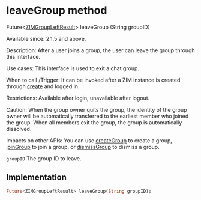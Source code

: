 


# leaveGroup method








Future&lt;[ZIMGroupLeftResult](../../zego_uikit_prebuilt_live_audio_room/ZIMGroupLeftResult-class.md)> leaveGroup
(String groupID)





<p>Available since: 2.1.5 and above.</p>
<p>Description: After a user joins a group, the user can leave the group through this interface.</p>
<p>Use cases: This interface is used to exit a chat group.</p>
<p>When to call /Trigger: It can be invoked after a ZIM instance is created through <a href="../../zego_uikit_prebuilt_live_audio_room/ZIM/create.md">create</a> and logged in.</p>
<p>Restrictions: Available after login, unavailable after logout.</p>
<p>Caution: When the group owner quits the group, the identity of the group owner will be automatically transferred to the earliest member who joined the group. When all members exit the group, the group is automatically dissolved.</p>
<p>Impacts on other APIs: You can use <a href="../../zego_uikit_prebuilt_live_audio_room/ZIM/createGroup.md">createGroup</a> to create a group, <a href="../../zego_uikit_prebuilt_live_audio_room/ZIM/joinGroup.md">joinGroup</a> to join a group, or <a href="../../zego_uikit_prebuilt_live_audio_room/ZIM/dismissGroup.md">dismissGroup</a> to dismiss a group.</p>
<p><code>groupID</code> The group ID to leave.</p>



## Implementation

```dart
Future<ZIMGroupLeftResult> leaveGroup(String groupID);
```







